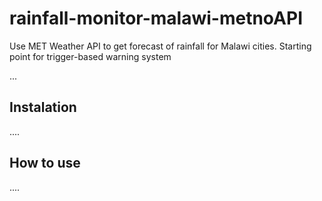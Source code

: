 # rainfall-monitor-malawi-metnoAPI
Use MET Weather API to get forecast of rainfall for Malawi cities. Starting point for trigger-based warning system


...
## Instalation 

....

## How to use 

....
